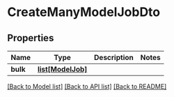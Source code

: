 # CreateManyModelJobDto

## Properties
Name | Type | Description | Notes
------------ | ------------- | ------------- | -------------
**bulk** | [**list[ModelJob]**](ModelJob.md) |  | 

[[Back to Model list]](../README.md#documentation-for-models) [[Back to API list]](../README.md#documentation-for-api-endpoints) [[Back to README]](../README.md)

